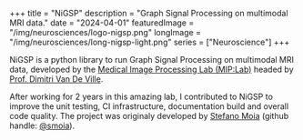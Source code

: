 +++
title = "NiGSP"
description = "Graph Signal Processing on multimodal MRI data."
date = "2024-04-01"
featuredImage = "/img/neurosciences/logo-nigsp.png"
longImage = "/img/neurosciences/long-nigsp-light.png"
series = ["Neuroscience"]
+++

NiGSP is a python library to run Graph Signal Processing on multimodal MRI data, developed by the [Medical Image Processing Lab (MIP:Lab)](https://miplab.epfl.ch/) headed by [Prof. Dimitri Van De Ville](https://miplab.epfl.ch/index.php/people/vandeville).

After working for 2 years in this amazing lab, I contributed to NiGSP to improve the unit testing, CI infrastructure, documentation build and overall code quality. The project was originaly developed by [Stefano Moia](https://github.com/smoia) (github handle: [@smoia](https://github.com/smoia)).
